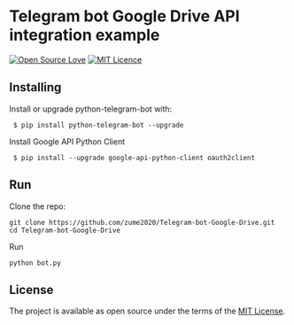 # Telegram bot Google Drive API integration example

[![Open Source Love](https://badges.frapsoft.com/os/v1/open-source.png?v=103)](https://github.com/ellerbrock/open-source-badges/)
[![MIT Licence](https://badges.frapsoft.com/os/mit/mit.png?v=103)](https://opensource.org/licenses/mit-license.php)
## Installing


Install or upgrade python-telegram-bot with:

```
 $ pip install python-telegram-bot --upgrade
```

Install Google API Python Client

```
 $ pip install --upgrade google-api-python-client oauth2client
```
## Run

Clone the repo:

```
git clone https://github.com/zume2020/Telegram-bot-Google-Drive.git
cd Telegram-bot-Google-Drive
```
Run
```
python bot.py
```
## License

The project is available as open source under the terms of the [MIT License](https://opensource.org/licenses/MIT).
